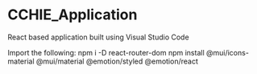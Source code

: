 # CCHIE_Application

React based application built using Visual Studio Code

Import the following:
npm i -D react-router-dom
npm install @mui/icons-material @mui/material @emotion/styled @emotion/react
